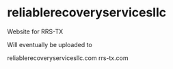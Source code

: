 # reliablerecoveryservicesllc
Website for RRS-TX

Will eventually be uploaded to 

reliablerecoveryservicesllc.com
rrs-tx.com
